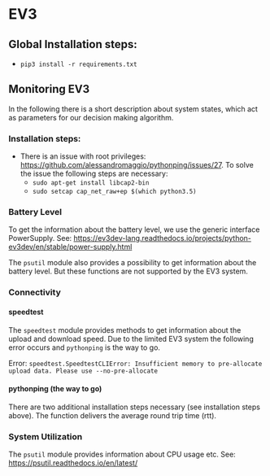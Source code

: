 # EV3

## Global Installation steps:

* `pip3 install -r requirements.txt`

## Monitoring EV3

In the following there is a short description about system states, which act as parameters for our decision making
algorithm.

### Installation steps:

* There is an issue with root privileges: https://github.com/alessandromaggio/pythonping/issues/27. To solve the issue
  the following steps are necessary:
  * `sudo apt-get install libcap2-bin`
  * `sudo setcap cap_net_raw+ep $(which python3.5)`

### Battery Level

To get the information about the battery level, we use the generic interface PowerSupply.
See: https://ev3dev-lang.readthedocs.io/projects/python-ev3dev/en/stable/power-supply.html

The `psutil` module also provides a possibility to get information about the battery level. But these functions are not
supported by the EV3 system.

### Connectivity

#### speedtest

The `speedtest` module provides methods to get information about the upload and download speed. Due to the limited EV3
system the following error occurs and `pythonping` is the way to go.

Error: `speedtest.SpeedtestCLIError: Insufficient memory to pre-allocate upload data. Please use --no-pre-allocate`

#### pythonping (the way to go)

There are two additional installation steps necessary (see installation steps above). The function delivers the average
round trip time (rtt).

### System Utilization

The `psutil` module provides information about CPU usage etc. See: https://psutil.readthedocs.io/en/latest/

